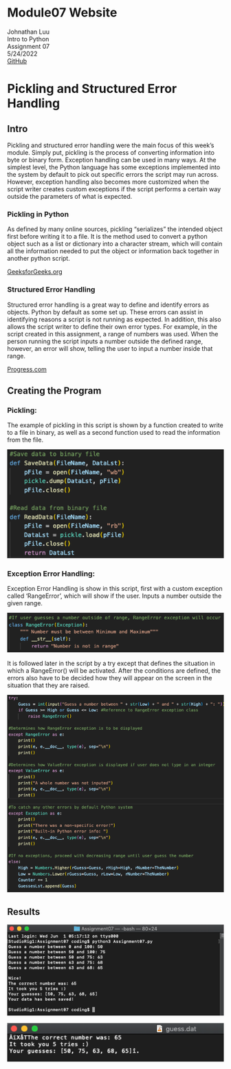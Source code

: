 # Module07 Website

Johnathan Luu\
Intro to Python\
Assignment 07\
5/24/2022\
[GitHub](www.github.com/LofiLogan)

# Pickling and Structured Error Handling 

## Intro 

Pickling and structured error handling were the main focus of this week’s module. Simply put, pickling is the process of converting information into byte or binary form. Exception handling can be used in many ways. At the simplest level, the Python language has some exceptions implemented into the system by default to pick out specific errors the script may run across. However, exception handling also becomes more customized when the script writer creates custom exceptions if the script performs a certain way outside the parameters of what is expected.

### Pickling in Python

As defined by many online sources, pickling “serializes” the intended object first before writing it to a file. It is the method used to convert a python object such as a list or dictionary into a character stream, which will contain all the information needed to put the object or information back together in another python script.

[GeeksforGeeks.org](https://www.geeksforgeeks.org/understanding-python-pickling-example/)

### Structured Error Handling

Structured error handling is a great way to define and identify errors as objects. Python by default as some set up. These errors can assist in identifying reasons a script is not running as expected. In addition, this also allows the script writer to define their own error types. For example, in the script created in this assignment, a range of numbers was used. When the person running the script inputs a number outside the defined range, however, an error will show, telling the user to input a number inside that range. 

[Progress.com](https://docs.progress.com/bundle/openedge-abl-error-handling-117/page/What-is-structured-error-handling.html#:~:text=Structured%20error%20handling%20is%20an,your%20own%20error%20types%20)

## Creating the Program

### Pickling: 

The example of pickling in this script is shown by a function created to write to a file in binary, as well as a second function used to read the information from the file.

![Figure 1](https://github.com/LofiLogan/IntroToProg-Python-Mod07/blob/main/docs/Picture1.png?raw=true)

### Exception Error Handling:

Exception Error Handling is show in this script, first with a custom exception called ‘RangeError’, which will show if the user. Inputs a number outside the given range. 

![Figure 2](/docs/Picture2.png)

It is followed later in the script by a try except that defines the situation in which a RangeError() will be activated. After the conditions are defined, the errors also have to be decided how they will appear on the screen in the situation that they are raised. 

![Figure 3](/docs/Picture3.png)

## Results

![Figure 4](/docs/Picture4.png)

![Figure 5](/docs/Picture5.png)
